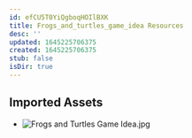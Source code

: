 ```yaml
---
id: efCU5T0YiQgboqHOIlBXK
title: Frogs_and_turtles_game_idea Resources
desc: ''
updated: 1645225706375
created: 1645225706375
stub: false
isDir: true
---
```

## Imported Assets
- ![Frogs and Turtles Game Idea.jpg](/assets/frogs-and-turtles-game-idea.jpg)
